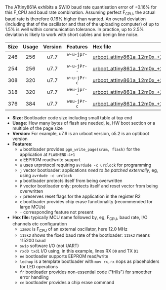 The ATtiny861A exhibits a SWIO baud rate quantisation error of +0.16% for this F_CPU and baud rate combination. Assuming perfect F<sub>CPU</sub>, the actual baud rate is therefore 0.16% higher than wanted. An overall deviation (including that of the oscillator and that of the uploading computer) of up to 1.5% is well within communication tolerance. In practice, up to 2.5% deviation is likely to work with short cables and benign line noise.

|Size|Usage|Version|Features|Hex file|
|:-:|:-:|:-:|:-:|:--|
|246|256|u7.7|`w-u-jpr--`|[urboot_attiny861a_12m0x_+230k4_swio_rxb0_txb1_lednop.hex](https://raw.githubusercontent.com/stefanrueger/urboot.hex/main/mcus/attiny861a/external_oscillator/fcpu_12m0x/br_+230k4/urboot_attiny861a_12m0x_+230k4_swio_rxb0_txb1_lednop.hex)|
|254|256|u7.7|`w-u-jPr--`|[urboot_attiny861a_12m0x_+230k4_swio_rxb0_txb1.hex](https://raw.githubusercontent.com/stefanrueger/urboot.hex/main/mcus/attiny861a/external_oscillator/fcpu_12m0x/br_+230k4/urboot_attiny861a_12m0x_+230k4_swio_rxb0_txb1.hex)|
|308|320|u7.7|`w-u-jPr-c`|[urboot_attiny861a_12m0x_+230k4_swio_rxb0_txb1_lednop_fr_ce.hex](https://raw.githubusercontent.com/stefanrueger/urboot.hex/main/mcus/attiny861a/external_oscillator/fcpu_12m0x/br_+230k4/urboot_attiny861a_12m0x_+230k4_swio_rxb0_txb1_lednop_fr_ce.hex)|
|318|320|u7.7|`weu-jpr--`|[urboot_attiny861a_12m0x_+230k4_swio_rxb0_txb1_ee_lednop.hex](https://raw.githubusercontent.com/stefanrueger/urboot.hex/main/mcus/attiny861a/external_oscillator/fcpu_12m0x/br_+230k4/urboot_attiny861a_12m0x_+230k4_swio_rxb0_txb1_ee_lednop.hex)|
|376|384|u7.7|`weu-jPr-c`|[urboot_attiny861a_12m0x_+230k4_swio_rxb0_txb1_ee_lednop_fr_ce.hex](https://raw.githubusercontent.com/stefanrueger/urboot.hex/main/mcus/attiny861a/external_oscillator/fcpu_12m0x/br_+230k4/urboot_attiny861a_12m0x_+230k4_swio_rxb0_txb1_ee_lednop_fr_ce.hex)|

- **Size:** Bootloader code size including small table at top end
- **Usage:** How many bytes of flash are needed, ie, HW boot section or a multiple of the page size
- **Version:** For example, u7.6 is an urboot version, o5.2 is an optiboot version
- **Features:**
  + `w` bootloader provides `pgm_write_page(sram, flash)` for the application at `FLASHEND-4+1`
  + `e` EEPROM read/write support
  + `u` uses urprotocol requiring `avrdude -c urclock` for programming
  + `j` vector bootloader: applications *need to be patched externally*, eg, using `avrdude -c urclock`
  + `p` bootloader protects itself from being overwritten
  + `P` vector bootloader only: protects itself and reset vector from being overwritten
  + `r` preserves reset flags for the application in the register R2
  + `c` bootloader provides chip erase functionality (recommended for large MCUs)
  + `-` corresponding feature not present
- **Hex file:** typically MCU name followed by, eg, F<sub>CPU</sub>, baud rate, I/O channels etc configuration
  + `12m0x` is F<sub>CPU</sub> of an external oscillator, here 12.0 MHz
  + `115k2` shows the fixed baud rate of the bootloader: `115k2` means 115200 baud
  + `swio` software I/O (not UART)
  + `rxd0 txd1` I/O using, in this example, lines RX `D0` and TX `D1`
  + `ee` bootloader supports EEPROM read/write
  + `lednop` is a template bootloader with `mov rx,rx` nops as placeholders for LED operations
  + `fr` bootloader provides non-essential code ("frills") for smoother error handling
  + `ce` bootloader provides a chip erase command
